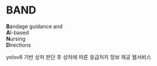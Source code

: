 # BAND 
**B**andage guidance and<br>
**A**I-based<br> 
**N**ursing<br> 
**D**irections

yolov8 기반 상처 판단 후 상처에 따른 응급처치 정보 제공 웹서비스
